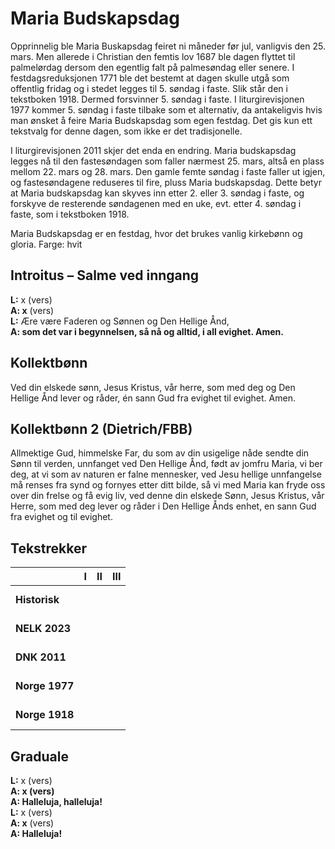 # Maria Budskapsdag

Opprinnelig ble Maria Buskapsdag feiret ni måneder før jul, vanligvis den 25. mars. Men allerede i Christian den femtis lov 1687 ble dagen flyttet til palmelørdag dersom den egentlig falt på palmesøndag eller senere. I festdagsreduksjonen 1771 ble det bestemt at dagen skulle utgå som offentlig fridag og i stedet legges til 5. søndag i faste. Slik står den i tekstboken 1918. Dermed forsvinner 5. søndag i faste. I liturgirevisjonen 1977 kommer 5. søndag i faste tilbake som et alternativ, da antakeligvis hvis man ønsket å feire Maria Budskapsdag som egen festdag. Det gis kun ett tekstvalg for denne dagen, som ikke er det tradisjonelle.

I liturgirevisjonen 2011 skjer det enda en endring. Maria budskapsdag legges nå til den fastesøndagen som faller nærmest 25. mars, altså en plass mellom 22. mars og 28. mars. Den gamle femte søndag i faste faller ut igjen, og fastesøndagene reduseres til fire, pluss Maria budskapsdag. Dette betyr at Maria budskapsdag kan skyves inn etter 2. eller 3. søndag i faste, og forskyve de resterende søndagenen med en uke, evt. etter 4. søndag i faste, som i tekstboken 1918.  

Maria Budskapsdag er en festdag, hvor det brukes vanlig kirkebønn og gloria.
Farge: hvit  

## Introitus – Salme ved inngang

**L:** x (vers)  
**A: x** (vers)  
**L:** Ære være Faderen og Sønnen og Den Hellige Ånd,  
**A: som det var i begynnelsen, så nå og alltid, i all evighet. Amen.**  

## Kollektbønn

Ved din elskede sønn, Jesus Kristus, vår herre, som med deg og Den Hellige Ånd lever og råder, én sann Gud fra evighet til evighet. Amen.

## Kollektbønn 2 (Dietrich/FBB)

Allmektige Gud, himmelske Far, du som av din usigelige nåde sendte din Sønn til verden, unnfanget ved Den Hellige Ånd, født av jomfru Maria, vi ber deg, at vi som av naturen er falne mennesker, ved Jesu hellige unnfangelse må renses fra synd og fornyes etter ditt bilde, så vi med Maria kan fryde oss over din frelse og få evig liv, ved denne din elskede Sønn, Jesus Kristus, vår Herre, som med deg lever og råder i Den Hellige Ånds enhet, en sann Gud fra evighet og til evighet.

## Tekstrekker

| |**I**|**II**|**III**|
|:---|:---:|:---:|:---:|
|**Historisk**| <br> <br> | <br> <br> | <br> <br> |
|**NELK 2023**| <br> <br> | <br> <br> | <br> <br> |
|**DNK 2011**| <br> <br> | <br> <br> | <br> <br> |
|**Norge 1977**| <br> <br> | <br> <br> | <br> <br> |
|**Norge 1918**| <br> <br> | <br> <br> | <br> <br> |

## Graduale

**L:** x (vers)  
**A: x (vers)**  
**A: Halleluja, halleluja!**  
**L:** x (vers)  
**A: x** (vers)  
**A: Halleluja!**  	
